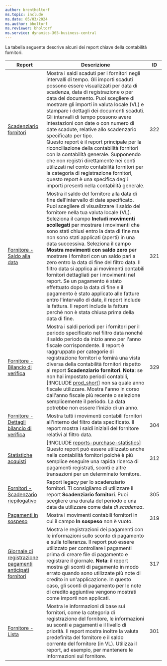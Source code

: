 ```yaml
---
author: brentholtorf
ms.topic: include
ms.date: 05/03/2024
ms.author: bholtorf
ms.reviewer: bholtorf
ms.service: dynamics-365-business-central
---
```


La tabella seguente descrive alcuni dei report chiave della contabilità fornitori.

| Report | Descrizione | ID | 
|--|--|--|
| [Scadenziario fornitori](https://businesscentral.dynamics.com?report=322) |Mostra i saldi scaduti per i fornitori negli intervalli di tempo. Gli importi scaduti possono essere visualizzati per data di scadenza, data di registrazione o per data del documento. Puoi scegliere di mostrare gli importi in valuta locale (VL) e stampare i dettagli dei documenti scaduti. Gli intervalli di tempo possono avere intestazioni con date o con numero di date scadute, relative allo scadenzario specificato per tipo.<br>Questo report è il report principale per la riconciliazione della contabilità fornitori con la contabilità generale. Supponendo che non registri direttamente nei conti utilizzati nel conto contabilità fornitori per la categoria di registrazione fornitori, questo report è una specifica degli importi presenti nella contabilità generale.| 322|
| [Fornitore - Saldo alla data](https://businesscentral.dynamics.com?report=321) | Mostra il saldo del fornitore alla data di fine dell'intervallo di date specificato. Puoi scegliere di visualizzare il saldo del fornitore nella tua valuta locale (VL). Seleziona il campo **Includi movimenti scollegati** per mostrare i movimenti che sono stati chiusi entro la data di fine ma non sono stati applicati (aperti) in una data successiva. Seleziona il campo **Mostra movimenti con saldo zero** per mostrare i fornitori con un saldo pari a zero entro la data di fine del filtro data. Il filtro data si applica ai movimenti contabili fornitori dettagliati per i movimenti nel report. Se un pagamento è stato effettuato dopo la data di fine e il pagamento è stato applicato alle fatture entro l'intervallo di date, il report include la fattura. Il report include la fattura perché non è stata chiusa prima della data di fine. | 321 |
| [Fornitore - Bilancio di verifica](https://businesscentral.dynamics.com?report=329) | Mostra i saldi periodi per i fornitori per il periodo specificato nel filtro data nonché il saldo periodo da inizio anno per l'anno fiscale corrispondente. Il report è raggruppato per categorie di registrazione fornitori e fornirà una vista diversa della contabilità fornitori rispetto al report **Scadenziario fornitori**. **Nota**: se non hai impostato periodi contabili, [!INCLUDE [prod_short](prod_short.md)] non sa quale anno fiscale utilizzare. Mostra l'anno in corso dall'anno fiscale più recente o selezione semplicemente il periodo. La data potrebbe non essere l'inizio di un anno.|329 |
| [Fornitore - Dettagli bilancio di verifica](https://businesscentral.dynamics.com?report=304) | Mostra tutti i movimenti contabili fornitori all'interno del filtro data specificato. Il report mostra i saldi iniziali del fornitore relativi al filtro data. | 304 |
| [Statistiche acquisti](https://businesscentral.dynamics.com?report=312) |[!INCLUDE [reports-purchase-statistics](reports-purchase-statistics.md)]<br>Questo report può essere utilizzato anche nella contabilità fornitori poiché è più semplice eseguire una rapida ricerca di pagamenti registrati, sconti e altre transazioni per un determinato fornitore.| 312 |
| [Fornitori - Scadenzario riepilogativo](https://businesscentral.dynamics.com?report=305)| Report legacy per lo scadenziario fornitori. Ti consigliamo di utilizzare il report **Scadenziario fornitori**. Puoi scegliere una durata del periodo e una data da utilizzare come data *di scadenza*.|305|
| [Pagamenti in sospeso](https://businesscentral.dynamics.com?report=319)| Mostra i movimenti contabili fornitori in cui il campo **In sospeso** non è vuoto.| 319 |
| [Giornale di registrazione pagamenti anticipati fornitori](https://businesscentral.dynamics.com?report=317)|Mostra le registrazioni dei pagamenti con le informazioni sullo sconto di pagamento e sulla tolleranza. Il report può essere utilizzato per controllare i pagamenti prima di creare file di pagamento e registrare il giornale. **Nota**: il report mostra gli sconti di pagamento in modo errato quando sono utilizzate più note di credito in un'applicazione. In questo caso, gli sconti di pagamento per le note di credito aggiuntive vengono mostrati come importi non applicati.| 317 |
| [Fornitore - Lista](https://businesscentral.dynamics.com?report=301)|Mostra le informazioni di base sui fornitori, come la categoria di registrazione del fornitore, le informazioni su sconti e pagamenti e il livello di priorità. Il report mostra inoltre la valuta predefinita del fornitore e il saldo corrente del fornitore (in VL). Utilizza il report, ad esempio, per mantenere le informazioni sul fornitore.|301|